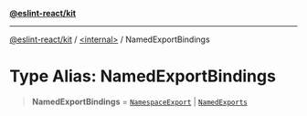 [**@eslint-react/kit**](../../README.md)

***

[@eslint-react/kit](../../README.md) / [\<internal\>](../README.md) / NamedExportBindings

# Type Alias: NamedExportBindings

> **NamedExportBindings** = [`NamespaceExport`](../interfaces/NamespaceExport.md) \| [`NamedExports`](../interfaces/NamedExports.md)
